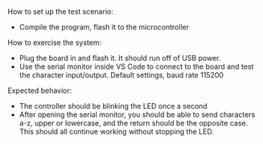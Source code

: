 How to set up the test scenario:
- Compile the program, flash it to the microcontroller

How to exercise the system:
- Plug the board in and flash it. It should run off of USB power.
- Use the serial monitor inside VS Code to connect to the board and test the character input/output. Default settings, baud rate 115200

Expected behavior:
- The controller should be blinking the LED once a second
- After opening the serial monitor, you should be able to send characters a-z, upper or lowercase, and the return should be the opposite case. This should all continue working without stopping the LED.
